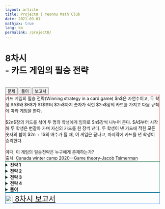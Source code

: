 ```yaml
---
layout: article
title: Project8 | Yeonmu Math Club
date: 2021-09-01
mathjax: true
lang: ko
permalink: /project8/
---
```


# 8차시<br> <ssup> - 카드 게임의 필승 전략</ssup>
<br>
<div id="accordion">
  <div class="btn-group btn-group-lg">
    <button type="button" id="button1" class="btn btn-danger" data-bs-toggle="collapse" href="#collapseOne" onclick="setColor('button1')">
      문제
    </button>    
    <button type="button" id="button2" class="collapsed btn btn-outline-success" data-bs-toggle="collapse" href="#collapseTwo" onclick="setColor('button2')">
      풀이
    </button>    
    <button type="button" id="button3" class="collapsed btn btn-outline-primary" data-bs-toggle="collapse" href="#collapseThree" onclick="setColor('button3')">
      보고서
    </button>
  </div>
  <div id="collapseOne" class="collapse show" data-bs-parent="#accordion">
    <div class="card-body" style="border: 1px solid rgb(220, 53, 69);">
     카드 게임의 필승 전략(Winning strategy in a card game)
     <redbox>$n$은 자연수이고, 두 학생 $A$와 $B$가 $1$부터 $2n$까지 숫자가 적힌 $2n$장의 카드를 가지고 다음 규칙에 따라 게임을 한다.<br><br>
       $2n$장의 카드를 섞어 두 명의 학생에게 임의로 $n$장씩 나누어 준다. $A$부터 시작해 두 학생은 번갈아 가며 자신의 카드를 한 장씩 낸다. 두 학생이 낸 카드에 적힌 모든 숫자의 합이 $2n + 1$의 배수가 될 때, 이 게임은 끝나고, 마지막에 카드를 낸 학생이 승리한다.<br><br>
       이때, 이 게임의 필승전략은 누구에게 존재하는가?</redbox><br>
     출처: <a href="https://sites.google.com/site/imocanada/" target="_blank">Canada winter camp 2020&mdash;Game theory-Jacob Tsimerman</a>
    </div>
  </div>
  <div id="collapseTwo" class="collapse" data-bs-parent="#accordion">
    <div class="card-body" style="border: 1px solid rgb(25, 135, 84);">
      <greenbox><details><summary><b>전략 1</b></summary>쉽게 예상할 수 있겠지만, 필승전략은 $B$에게 있다.</details></greenbox>
      <greenbox><details><summary><b>전략 2</b></summary>$A$가 이기지 못하도록 하는 카드를 $B$가 항상 가지고 있음을 보이면 된다.</details></greenbox>
      <greenbox><details><summary><b>전략 3</b></summary>$\bmod (2n+1)$에서 생각을 한다.(즉, 두 학생이 낸 카드에 적힌 모든 숫자의 합을 $2n+1$로 나눈 나머지를 생각한다.)</details></greenbox>
      <greenbox><details><summary><b>전략 4</b></summary>$B$가 카드를 내는 순간 $B$가 가지고 있는 카드의 수는 $A$가 가지고 있는 카드의 수보다 $1$개 더 많다.</details></greenbox>
      <purplebox><details><summary><b>풀이</b></summary>필승전략을 $\boxed{B}$에게 있다. 이제, $A$가 이기지 못하게 하는 카드를 $B$가 항상 가지고 있음을 보이자.<br>
      $A$와 $B$가 가지고 있는 카드에 적힌 모든 숫자들은 서로 다르고, $B$가 카드를 내는 차례에, $B$는 $A$보다 카드를 한 장 더 가지고 있다.<br>
      $B$ 차례에, $A$가 가지고 있는 카드에 적힌 수들이 $a_1, a_2, \ldots, a_k$이면, $B$가 카드를 냈을 때 $\bmod 2n+1$에서 $-a_1, -a_2, \ldots, -a_k$가 되지 않도록 해야 한다.<br>
      $B$는 $A$보다 카드가 한 장 많으므로, $b_1, b_2, \ldots, b_k, b_{k+1}$을 가지고 있다면, 현재까지 낸 모든 숫자의 합을 $s$라 할 때,<br>
      $B$는 자신의 차례에 $s+b_1, s+b_2, \ldots, s+b_{k+1}$를 만들 수 있고, 이들은 $\bmod 2n+1$에서 서로 다르다.<br>
      즉, $B$가 만들 수 있는 합은 $k+1$가지이고, 만들지 말아야 할 합은 $k$가지 이다. 따라서, 만들지 말아야 할 합을 만들지 않을 수 있다.<br>
      $1$부터 $2n$까지의 모든 자연수의 합은 $n(2n+1)$로, $(2n+1)$의 배수이므로, 중간에 승부가 나지 않을 경우, 마지막 카드를 내는 $B$가 결국 승리를 하게 된다.</details></purplebox>
    </div>  
  </div>
  <div id="collapseThree" class="collapse" data-bs-parent="#accordion">
    <div class="card-body" style="border: 1px solid rgb(13, 100, 253);">
      <a href="{{ site.baseurl }}/files/reports/8차시 보고서.pdf" download="8차시 보고서.pdf" class="btn btn-primary download" role="button" style="font-size: 1.5rem">
        <img src="{{ site.baseurl }}/images/download.svg" alt="download" width="24" height="24" style="vertical-align: middle">
        8차시 보고서
      </a>
    </div>
  </div>
  <script>
    function setColor(btn) {
        if (btn == 'button1') {
            document.getElementById('button1').setAttribute('class', "btn btn-danger");
            document.getElementById('button2').setAttribute('class', "btn btn-outline-success");
            document.getElementById('button3').setAttribute('class', "btn btn-outline-primary");   
        }
        if (btn == 'button2') {
            document.getElementById('button2').setAttribute('class', "btn btn-success");
            document.getElementById('button1').setAttribute('class', "btn btn-outline-danger");
            document.getElementById('button3').setAttribute('class', "btn btn-outline-primary");
        }
        if (btn == 'button3') {
            document.getElementById('button3').setAttribute('class', "btn btn-primary");
            document.getElementById('button1').setAttribute('class', "btn btn-outline-danger");
            document.getElementById('button2').setAttribute('class', "btn btn-outline-success");
        }
    }
  </script>
</div>
